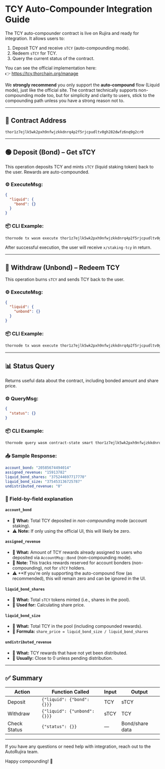 
# TCY Auto-Compounder Integration Guide

The TCY auto-compounder contract is live on Rujira and ready for integration. It allows users to:

1. Deposit TCY and receive `sTCY` (auto-compounding mode).
2. Redeem `sTCY` for TCY.
3. Query the current status of the contract.

You can see the official implementation here:  
👉 https://tcy.thorchain.org/manage

We **strongly recommend** you only support the **auto-compound** flow (Liquid mode), just like the official site. The contract technically supports non-compounding mode too, but for simplicity and clarity to users, stick to the compounding path unless you have a strong reason not to.

---

## 🔌 Contract Address

```
thor1z7ejlk5wk2pxh9nfwjzkkdnrq4p2f5rjcpudltv0gh282dwfz6nq9g2cr0
```

---

## 🟢 Deposit (Bond) – Get sTCY

This operation deposits TCY and mints `sTCY` (liquid staking token) back to the user. Rewards are auto-compounded.

### ⚙️ ExecuteMsg:
```json
{
  "liquid": {
    "bond": {}
  }
}
```

### 📦 CLI Example:
```bash
thornode tx wasm execute thor1z7ejlk5wk2pxh9nfwjzkkdnrq4p2f5rjcpudltv0gh282dwfz6nq9g2cr0 '{"liquid": {"bond": {}}}'   --amount 100000000tcy   --from <wallet>   --gas auto --gas-adjustment 2   --chain-id thorchain-1   --node https://rpc.ninerealms.com -y
```

After successful execution, the user will receive `x/staking-tcy` in return.

---

## 🔴 Withdraw (Unbond) – Redeem TCY

This operation burns `sTCY` and sends TCY back to the user.

### ⚙️ ExecuteMsg:
```json
{
  "liquid": {
    "unbond": {}
  }
}
```

### 📦 CLI Example:
```bash
thornode tx wasm execute thor1z7ejlk5wk2pxh9nfwjzkkdnrq4p2f5rjcpudltv0gh282dwfz6nq9g2cr0 '{"liquid": {"unbond": {}}}'   --amount 100000000x/staking-tcy   --from <wallet>   --gas auto --gas-adjustment 2   --chain-id thorchain-1   --node https://rpc.ninerealms.com
```

---

## 📊 Status Query

Returns useful data about the contract, including bonded amount and share price.

### ⚙️ QueryMsg:
```json
{
  "status": {}
}
```

### 📦 CLI Example:
```bash
thornode query wasm contract-state smart thor1z7ejlk5wk2pxh9nfwjzkkdnrq4p2f5rjcpudltv0gh282dwfz6nq9g2cr0 '{"status":{}}'   --node https://rpc.ninerealms.com/
```

### 📥 Sample Response:
```yaml
account_bond: "20585674494014"
assigned_revenue: "15913782"
liquid_bond_shares: "375244697717770"
liquid_bond_size: "375453136725787"
undistributed_revenue: "0"
```

### 📘 Field-by-field explanation

#### `account_bond`
- 🔎 **What:** Total TCY deposited in *non-compounding* mode (account staking).
- ⚠️ **Note:** If only using the official UI, this will likely be zero.

#### `assigned_revenue`
- 🔎 **What:** Amount of TCY rewards already assigned to users who deposited via `AccountMsg::Bond` (non-compounding mode).
- 📌 **Note:** This tracks rewards reserved for account bonders (non-compounding), not for `sTCY` holders.
- ⚠️ **If you're only supporting the auto-compound flow (as recommended), this will remain zero and can be ignored in the UI.

#### `liquid_bond_shares`
- 🔎 **What:** Total `sTCY` tokens minted (i.e., shares in the pool).
- 📌 **Used for:** Calculating share price.

#### `liquid_bond_size`
- 🔎 **What:** Total TCY in the pool (including compounded rewards).
- 📐 **Formula:** `share_price = liquid_bond_size / liquid_bond_shares`

#### `undistributed_revenue`
- 🔎 **What:** TCY rewards that have not yet been distributed.
- 📌 **Usually:** Close to 0 unless pending distribution.

---

## ✅ Summary

| Action          | Function Called                                      | Input               | Output         |
|----------------|-------------------------------------------------------|---------------------|----------------|
| Deposit         | `{"liquid": {"bond": {}}}`                            | TCY                 | sTCY           |
| Withdraw        | `{"liquid": {"unbond": {}}}`                          | sTCY                | TCY            |
| Check Status    | `{"status": {}}`                                      | —                   | Bond/share data|

---

If you have any questions or need help with integration, reach out to the AutoRujira team.

Happy compounding! 🧬

